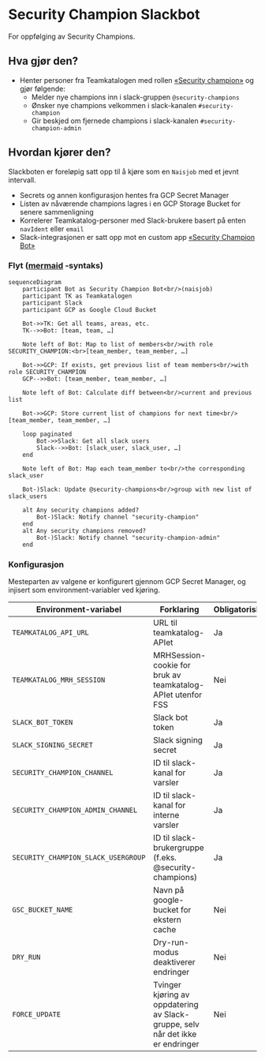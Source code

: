 # Security Champion Slackbot

For oppfølging av Security Champions.

## Hva gjør den?

- Henter personer fra Teamkatalogen med rollen [«Security champion»](https://teamkatalog.nais.adeo.no/dashboard/members/role/SECURITY_CHAMPION) og gjør følgende:
  - Melder nye champions inn i slack-gruppen `@security-champions`
  - Ønsker nye champions velkommen i slack-kanalen `#security-champion`
  - Gir beskjed om fjernede champions i slack-kanalen `#security-champion-admin`

## Hvordan kjører den?

Slackboten er foreløpig satt opp til å kjøre som en `Naisjob` med et jevnt intervall.

- Secrets og annen konfigurasjon hentes fra GCP Secret Manager
- Listen av nåværende champions lagres i en GCP Storage Bucket for senere sammenligning
- Korrelerer Teamkatalog-personer med Slack-brukere basert på enten `navIdent` eller `email`
- Slack-integrasjonen er satt opp mot en custom app [«Security Champion Bot»](https://nav-it.slack.com/apps/A02SVEV917T-security-champion-bot)

### Flyt ([mermaid](https://github.blog/2022-02-14-include-diagrams-markdown-files-mermaid/) -syntaks)

```mermaid
sequenceDiagram
    participant Bot as Security Champion Bot<br/>(naisjob)
    participant TK as Teamkatalogen
    participant Slack
    participant GCP as Google Cloud Bucket

    Bot->>TK: Get all teams, areas, etc.
    TK-->>Bot: [team, team, …]

    Note left of Bot: Map to list of members<br/>with role SECURITY_CHAMPION:<br>[team_member, team_member, …]

    Bot->>GCP: If exists, get previous list of team members<br/>with role SECURITY_CHAMPION
    GCP-->>Bot: [team_member, team_member, …]

    Note left of Bot: Calculate diff between<br/>current and previous list

    Bot->>GCP: Store current list of champions for next time<br/>[team_member, team_member, …]

    loop paginated
        Bot->>Slack: Get all slack users
        Slack-->>Bot: [slack_user, slack_user, …]
    end

    Note left of Bot: Map each team_member to<br/>the corresponding slack_user

    Bot-)Slack: Update @security-champions<br/>group with new list of slack_users

    alt Any security champions added?
        Bot-)Slack: Notify channel "security-champion"
    end
    alt Any security champions removed?
        Bot-)Slack: Notify channel "security-champion-admin"
    end
```

### Konfigurasjon

Mesteparten av valgene er konfigurert gjennom GCP Secret Manager, og injisert som environment-variabler ved kjøring.

| Environment-variabel                | Forklaring                                                                     | Obligatorisk | Default-verdi                          |
| ----------------------------------- | ------------------------------------------------------------------------------ | ------------ | -------------------------------------- |
| `TEAMKATALOG_API_URL`               | URL til teamkatalog-APIet                                                      | Ja           | `https://teamkatalog.nais.adeo.no/api` |
| `TEAMKATALOG_MRH_SESSION`           | MRHSession-cookie for bruk av teamkatalog-APIet utenfor FSS                    | Nei          |                                        |
| `SLACK_BOT_TOKEN`                   | Slack bot token                                                                | Ja           |                                        |
| `SLACK_SIGNING_SECRET`              | Slack signing secret                                                           | Ja           |                                        |
| `SECURITY_CHAMPION_CHANNEL`         | ID til slack-kanal for varsler                                                 | Ja           |                                        |
| `SECURITY_CHAMPION_ADMIN_CHANNEL`   | ID til slack-kanal for interne varsler                                         | Ja           |                                        |
| `SECURITY_CHAMPION_SLACK_USERGROUP` | ID til slack-brukergruppe (f.eks. @security-champions)                         | Ja           |                                        |
| `GSC_BUCKET_NAME`                   | Navn på google-bucket for ekstern cache                                        | Nei          |                                        |
| `DRY_RUN`                           | Dry-run-modus deaktiverer endringer                                            | Nei          | `false`                                |
| `FORCE_UPDATE`                      | Tvinger kjøring av oppdatering av Slack-gruppe, selv når det ikke er endringer | Nei          | `false`                                |
